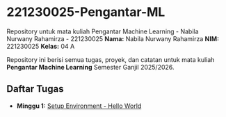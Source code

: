 # 221230025-Pengantar-ML
Repository untuk mata kuliah Pengantar Machine Learning - Nabila Nurwany Rahamirza - 221230025
**Nama:** Nabila Nurwany Rahamirza
**NIM:** 221230025
**Kelas:** 04 A

Repository ini berisi semua tugas, proyek, dan catatan untuk mata kuliah **Pengantar Machine Learning** Semester Ganjil 2025/2026.

## Daftar Tugas
- **Minggu 1:** [Setup Environment - Hello World](https://github.com/Nabila2255/221230025-Pengantar-ML/blob/main/Tugas_Minggu_1_Hello_World.ipynb)
